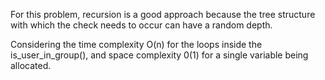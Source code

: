 For this problem, recursion is a good approach because the tree structure with which the check needs to occur can have a random depth.

Considering the time complexity O(n) for the loops inside the is_user_in_group(), and space complexity 0(1) for a single variable being allocated.